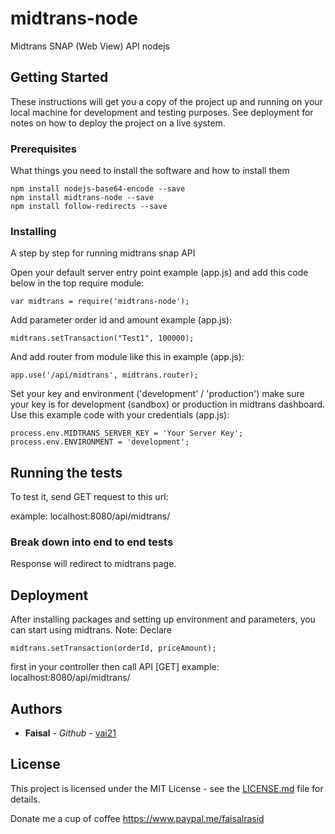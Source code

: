 # midtrans-node

Midtrans SNAP (Web View) API nodejs

## Getting Started

These instructions will get you a copy of the project up and running on your local machine for development and testing purposes. See deployment for notes on how to deploy the project on a live system.

### Prerequisites

What things you need to install the software and how to install them

```
npm install nodejs-base64-encode --save
npm install midtrans-node --save
npm install follow-redirects --save
```

### Installing

A step by step for running midtrans snap API

Open your default server entry point example (app.js) and add this code below in the top require module:

```
var midtrans = require('midtrans-node');
```
Add parameter order id and amount example (app.js):

```
midtrans.setTransaction("Test1", 100000);
```

And add router from module like this in example (app.js):

```
app.use('/api/midtrans', midtrans.router);
```

Set your key and environment ('development' / 'production') make sure your key is for development (sandbox) or production in midtrans dashboard. Use this example code with your credentials (app.js):

```
process.env.MIDTRANS_SERVER_KEY = 'Your Server Key';
process.env.ENVIRONMENT = 'development';
```

## Running the tests

To test it, send GET request to this url:

example: localhost:8080/api/midtrans/

### Break down into end to end tests

Response will redirect to midtrans page.

## Deployment

After installing packages and setting up environment and parameters, you can start using midtrans.
Note:
Declare 
```
midtrans.setTransaction(orderId, priceAmount);
```
first in your controller then call API [GET] example: localhost:8080/api/midtrans/


## Authors

* **Faisal** - *Github* - [vai21](https://github.com/vai21)


## License

This project is licensed under the MIT License - see the [LICENSE.md](LICENSE.md) file for details.

Donate me a cup of coffee https://www.paypal.me/faisalrasid